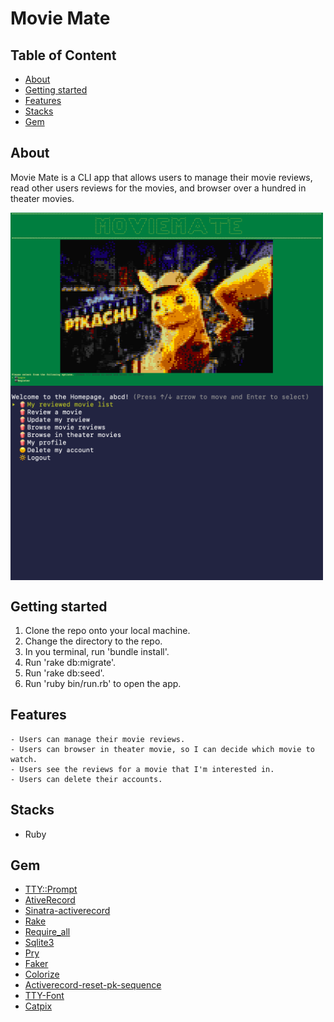 # Movie Mate

## Table of Content
<ul>
  <li><a href="#About">About</a></li>
<li><a href="#Getting started">Getting started</a></li>
  <li><a href="#Features">Features</a></li>
  <li><a href="#Stacks">Stacks</a></li>
  <li><a href="#Gem">Gem</a></li>
</ul>


## About 
Movie Mate is a CLI app that allows users to manage their movie reviews, read other users reviews for the movies, and browser over a hundred in theater movies. 

<div>
     <img align="center" width=500px src="app/project1_1.png"/>
     <img align="center" width=500px src="app/project1_4.png"/>
</div>

## Getting started
1. Clone the repo onto your local machine.
2. Change the directory to the repo.
3. In you terminal, run 'bundle install'.
4. Run 'rake db:migrate'.
5. Run 'rake db:seed'.
6. Run 'ruby bin/run.rb' to open the app.

## Features
	- Users can manage their movie reviews.
	- Users can browser in theater movie, so I can decide which movie to watch.
	- Users see the reviews for a movie that I'm interested in.
	- Users can delete their accounts.
## Stacks
  <ul>
    <li>Ruby</li>
  </ul>
  
## Gem
  - [TTY::Prompt](https://github.com/piotrmurach/tty-prompt)
  - [AtiveRecord](https://github.com/rails/rails)
  - [Sinatra-activerecord](https://github.com/sinatra-activerecord/sinatra-activerecord)
  - [Rake](https://github.com/ruby/rake)
  - [Require_all](https://github.com/jarmo/require_all)
  - [Sqlite3](https://github.com/mackyle/sqlite)
  - [Pry](https://github.com/pry/pry)
  - [Faker](https://github.com/faker-ruby/faker)
  - [Colorize](https://github.com/fazibear/colorize)
  - [Activerecord-reset-pk-sequence](https://github.com/rails/rails/tree/master/activerecord)
  - [TTY-Font](https://github.com/piotrmurach/tty-font)
  - [Catpix](https://github.com/pazdera/catpix)





